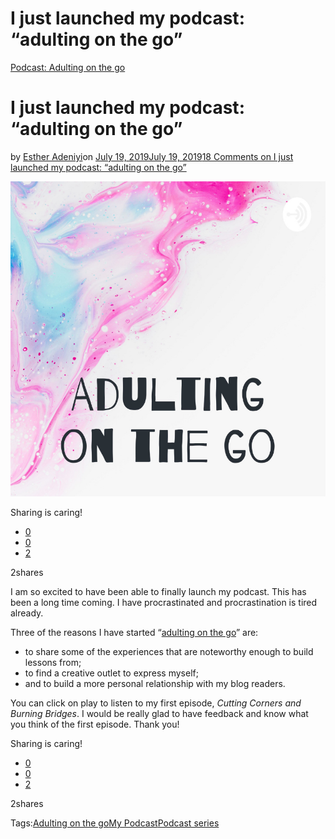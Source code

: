 # I just launched my podcast: “adulting on the go”

[Podcast: Adulting on the go](https://estheradeniyi.com/category/podcast-adulting-on-the-go/)
# I just launched my podcast: &#x201C;adulting on the go&#x201D;

by [Esther Adeniyi](https://estheradeniyi.com/author/esther-adeniyi/)on [July 19, 2019July 19, 2019](https://estheradeniyi.com/i-just-launched-my-podcast-adulting-on-the-go/)[18 Comments on I just launched my podcast: &#x201C;adulting on the go&#x201D;](https://estheradeniyi.com/i-just-launched-my-podcast-adulting-on-the-go/#comments)

![Adulting on the go, Esther Adeniyi, New podcast, My podcast, Esther Adeniyi&apos;s podcast, Adulting on the go: episode 1](images\Adulting-on-the-Go-.png)

Sharing is caring!

- [0](https://www.facebook.com/sharer/sharer.php?u=https%3A%2F%2Festheradeniyi.com%2Fi-just-launched-my-podcast-adulting-on-the-go%2F&amp;t=I%20just%20launched%20my%20podcast%3A%20%22adulting%20on%20the%20go%22)
- [0](https://twitter.com/intent/tweet?text=I%20just%20launched%20my%20podcast%3A%20%22adulting%20on%20the%20go%22&amp;url=https%3A%2F%2Festheradeniyi.com%2Fi-just-launched-my-podcast-adulting-on-the-go%2F)
- [2](#)

2shares

I am so excited to have been able to finally launch my podcast. This has been a long time coming. I have procrastinated and procrastination is tired already.

Three of the reasons I have started &#x201C;[adulting on the go](https://anchor.fm/esther-adeniyi)&#x201D; are:

- to share some of the experiences that are noteworthy enough to build lessons from;
- to find a creative outlet to express myself;
- and to build a more personal relationship with my blog readers.

You can click on play to listen to my first episode, *Cutting Corners and Burning Bridges*. I would be really glad to have feedback and know what you think of the first episode. Thank you!

Sharing is caring!

- [0](https://www.facebook.com/sharer/sharer.php?u=https%3A%2F%2Festheradeniyi.com%2Fi-just-launched-my-podcast-adulting-on-the-go%2F&amp;t=I%20just%20launched%20my%20podcast%3A%20%22adulting%20on%20the%20go%22)
- [0](https://twitter.com/intent/tweet?text=I%20just%20launched%20my%20podcast%3A%20%22adulting%20on%20the%20go%22&amp;url=https%3A%2F%2Festheradeniyi.com%2Fi-just-launched-my-podcast-adulting-on-the-go%2F)
- [2](#)

2shares

Tags:[Adulting on the go](https://estheradeniyi.com/tag/adulting-on-the-go/)[My Podcast](https://estheradeniyi.com/tag/my-podcast/)[Podcast series](https://estheradeniyi.com/tag/podcast-series/)